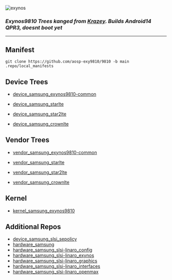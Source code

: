 ![exynos](https://github.com/user-attachments/assets/a34529ca-57fd-476c-81ea-57ca294e0562)

### *Exynos9810 Trees kanged from [Krazey](https://github.com/ExyHyperBrick). Builds Android14 QPR3, doesnt boot yet*

---

## Manifest
``` 
git clone https://github.com/aosp-exy9810/9810 -b main .repo/local_manifests
```

## Device Trees
- [device_samsung_exynos9810-common](https://github.com/CrownTrailTrees9810/device_samsung_exynos9810-common/)

- [device_samsung_starlte](https://github.com/CrownTrailTrees9810/device_samsung_starlte/)
- [device_samsung_star2lte](https://github.com/CrownTrailTrees9810/device_samsung_star2lte/)
- [device_samsung_crownlte](https://github.com/CrownTrailTrees9810/device_samsung_crownlte/)

## Vendor Trees
- [vendor_samsung_exynos9810-common](https://github.com/CrownTrailTrees9810/vendor_samsung_exynos9810-common/)

- [vendor_samsung_starlte](https://github.com/CrownTrailTrees9810/vendor_samsung_starlte/)
- [vendor_samsung_star2lte](https://github.com/CrownTrailTrees9810/vendor_samsung_star2lte/)
- [vendor_samsung_crownlte](https://github.com/CrownTrailTrees9810/vendor_samsung_crownlte/)

## Kernel
- [kernel_samsung_exynos9810](https://github.com/CrownTrailTrees9810/kernel_samsung_exynos9810/)


## Additional Repos
- [device_samsung_slsi_sepolicy](https://github.com/LineageOS/android_device_samsung_slsi_sepolicy)
- [hardware_samsung](https://github.com/LineageOS/android_hardware_samsung)
- [hardware_samsung_slsi-linaro_config](https://github.com/LineageOS/android_hardware_samsung_slsi-linaro_config)
- [hardware_samsung_slsi-linaro_exynos](https://github.com/LineageOS/android_hardware_samsung_slsi-linaro_exynos)
- [hardware_samsung_slsi-linaro_graphics](https://github.com/LineageOS/android_hardware_samsung_slsi-linaro_graphics)
- [hardware_samsung_slsi-linaro_interfaces](https://github.com/LineageOS/android_hardware_samsung_slsi-linaro_interfaces)
- [hardware_samsung_slsi-linaro_openmax](https://github.com/LineageOS/android_hardware_samsung_slsi-linaro_openmax)
